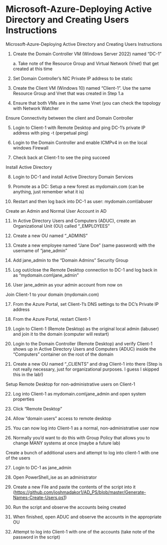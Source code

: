 #  Microsoft-Azure-Deploying Active Directory and Creating Users Instructions
 Microsoft-Azure-Deploying Active Directory and Creating Users Instructions

1. Create the Domain Controller VM (Windows Server 2022) named “DC-1”

   a. Take note of the Resource Group and Virtual Network (Vnet) that get created at this time
  
2. Set Domain Controller’s NIC Private IP address to be static

3. Create the Client VM (Windows 10) named “Client-1”. Use the same Resource Group and Vnet that was created in Step 1.a

4. Ensure that both VMs are in the same Vnet (you can check the topology with Network Watcher


Ensure Connectivity between the client and Domain Controller

5. Login to Client-1 with Remote Desktop and ping DC-1’s private IP address with ping -t <ip address> (perpetual ping)

6. Login to the Domain Controller and enable ICMPv4 in on the local windows Firewall

7. Check back at Client-1 to see the ping succeed

Install Active Directory

8. Login to DC-1 and install Active Directory Domain Services

9. Promote as a DC: Setup a new forest as mydomain.com (can be anything, just remember what it is)

10. Restart and then log back into DC-1 as user: mydomain.com\labuser

Create an Admin and Normal User Account in AD

11. In Active Directory Users and Computers (ADUC), create an Organizational Unit (OU) called “_EMPLOYEES”

12. Create a new OU named “_ADMINS”

13. Create a new employee named “Jane Doe” (same password) with the username of “jane_admin”

14. Add jane_admin to the “Domain Admins” Security Group

15. Log out/close the Remote Desktop connection to DC-1 and log back in as “mydomain.com\jane_admin”

16. User jane_admin as your admin account from now on

Join Client-1 to your domain (mydomain.com)

17. From the Azure Portal, set Client-1’s DNS settings to the DC’s Private IP address

18. From the Azure Portal, restart Client-1

19. Login to Client-1 (Remote Desktop) as the original local admin (labuser) and join it to the domain (computer will restart)

20. Login to the Domain Controller (Remote Desktop) and verify Client-1 shows up in Active Directory Users and Computers (ADUC) inside the “Computers” container on the root of the domain

21. Create a new OU named “_CLIENTS” and drag Client-1 into there (Step is not really necessary, just for organizational purposes. I guess I skipped this in the lab!)

Setup Remote Desktop for non-administrative users on Client-1

22. Log into Client-1 as mydomain.com\jane_admin and open system properties

23. Click “Remote Desktop”

24. Allow “domain users” access to remote desktop

25. You can now log into Client-1 as a normal, non-administrative user now

26. Normally you’d want to do this with Group Policy that allows you to change MANY systems at once (maybe a future lab)

Create a bunch of additional users and attempt to log into client-1 with one of the users

27. Login to DC-1 as jane_admin

28. Open PowerShell_ise as an administrator

29. Create a new File and paste the contents of the script into it (https://github.com/joshmadakor1/AD_PS/blob/master/Generate-Names-Create-Users.ps1)

30. Run the script and observe the accounts being created

31. When finished, open ADUC and observe the accounts in the appropriate OU

32. Attempt to log into Client-1 with one of the accounts (take note of the password in the script)
